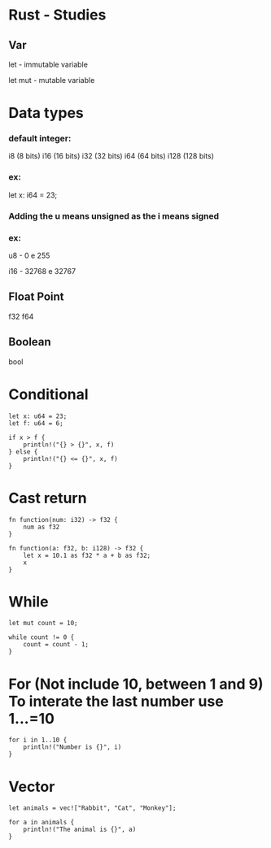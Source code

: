 # Rust - Studies

## Var

let - immutable variable

let mut - mutable variable

# Data types

### default integer:

i8 (8 bits)
i16 (16 bits)
i32 (32 bits)
i64 (64 bits)
i128 (128 bits)

### ex:

let x: i64 = 23;

### Adding the u means unsigned as the i means signed

### ex:

u8 - 0 e 255

i16 - 32768 e 32767

## Float Point

f32
f64

## Boolean

bool

# Conditional

    let x: u64 = 23;
    let f: u64 = 6;

    if x > f {
        println!("{} > {}", x, f)
    } else {
        println!("{} <= {}", x, f)
    }

# Cast return

    fn function(num: i32) -> f32 {
        num as f32
    }

    fn function(a: f32, b: i128) -> f32 {
        let x = 10.1 as f32 * a + b as f32;
        x
    }

# While

    let mut count = 10;

    while count != 0 {
        count = count - 1;
    }

# For (Not include 10, between 1 and 9) To interate the last number use 1...=10

    for i in 1..10 {
        println!("Number is {}", i)
    }

# Vector

    let animals = vec!["Rabbit", "Cat", "Monkey"];

    for a in animals {
        println!("The animal is {}", a)
    }
